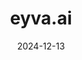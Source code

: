 ---  
layout: startup_page  
title: "eyva.ai"  
id: "eyva.ai"  
permalink: "/eyvaaieyva.ai12132024/"  
website: "https://eyva.ai/"  
funding_round: "Seed"  
funding_amount: "€2.7M"  
investors: "Earlybird, WENVEST Capital, True Global Ventures, xdeck, Wepa Ventures, Robin Capital, Superangels, business angels"  
about: "eyva.ai is a Cologne-based SaaS company using AI to optimize beauty and wellness product portfolios. It helps companies identify portfolio gaps, optimize existing products, and launch new ones successfully, ultimately increasing portfolio performance. The platform aims to replace fragmented, costly solutions with a faster, smarter approach."  
markets: "SaaS, AI, Beauty, Wellness"  
hq: "Cologne, North Rhine-Westphalia, Germany"  
founded_year: "2016"  
linkedin: "https://www.linkedin.com/company/eyva-ai"  
twitter: ""  
instagram: ""  
facebook: ""  
crunchbase: ""  
pitchbook: "https://pitchbook.com/profiles/company/470435-41"  

date_display: "13-Dec-2024"  
date: "2024-12-13"

# SEO Optimization  
meta_title: "eyva.ai - Seed Funding (€2.7M)"  
meta_description: "eyva.ai, eyva.ai is a Cologne-based SaaS company using AI to optimize beauty and wellness product portfolios. It helps companies identify portfolio gaps, optim..."  
meta_keywords: "eyva.ai, SaaS, AI, Beauty, Wellness, Seed funding"  
canonical_url: "https://startup.projectstartups.com/eyvaaieyva.ai12132024/"  
---